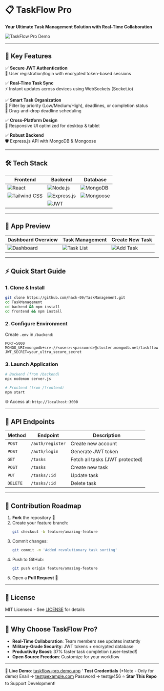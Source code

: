 
# 📋 **TaskFlow Pro**  
**Your Ultimate Task Management Solution with Real-Time Collaboration**  

![TaskFlow Pro Demo](https://github.com/user-attachments/assets/4fc9c274-0b4f-4cea-affc-109188bf0532)  

---

## 🚀 **Key Features**  

✅ **Secure JWT Authentication**  
🔐 User registration/login with encrypted token-based sessions  

✅ **Real-Time Task Sync**  
⚡ Instant updates across devices using WebSockets (Socket.io)  

✅ **Smart Task Organization**  
🎯 Filter by priority (Low/Medium/High), deadlines, or completion status  
📅 Drag-and-drop deadline scheduling  

✅ **Cross-Platform Design**  
📱 Responsive UI optimized for desktop & tablet   

✅ **Robust Backend**  
🛡️ Express.js API with MongoDB & Mongoose  

---

## 🛠️ **Tech Stack**  

| **Frontend** | **Backend** | **Database** |  
|--------------|-------------|--------------|  
| ![React](https://img.shields.io/badge/React-61DAFB?logo=react&logoColor=black) | ![Node.js](https://img.shields.io/badge/Node.js-339933?logo=nodedotjs&logoColor=white) | ![MongoDB](https://img.shields.io/badge/MongoDB-47A248?logo=mongodb&logoColor=white) |  
| ![Tailwind CSS](https://img.shields.io/badge/Tailwind_CSS-06B6D4?logo=tailwindcss&logoColor=white) | ![Express.js](https://img.shields.io/badge/Express.js-000000?logo=express&logoColor=white) | ![Mongoose](https://img.shields.io/badge/Mongoose-880000?logo=mongoose&logoColor=white) |  
|   | ![JWT](https://img.shields.io/badge/JWT-000000?logo=jsonwebtokens&logoColor=white) |  |  

---

## 📸 **App Preview**  

| **Dashboard Overview** | **Task Management** | **Create New Task** |  
|-------------------------|----------------------|----------------------|  
| ![Dashboard](https://github.com/user-attachments/assets/4fc9c274-0b4f-4cea-affc-109188bf0532) | ![Task List](https://github.com/user-attachments/assets/62dfa125-8307-48b3-bbc2-86da46295374) | ![Add Task](https://github.com/user-attachments/assets/5196abda-3457-46e1-ad20-8d5a97425d4a) |  

---

## ⚡ **Quick Start Guide**  

### 1. Clone & Install  
```bash
git clone https://github.com/hack-09/TaskManagement.git
cd TaskManagement
cd backend && npm install
cd frontend && npm install
```

### 2. Configure Environment  
Create `.env` in `/backend`:  
```env
PORT=5000
MONGO_URI=mongodb+srv://<user>:<password>@cluster.mongodb.net/taskflow
JWT_SECRET=your_ultra_secure_secret
```

### 3. Launch Application  
```bash
# Backend (from /backend)
npx nodemon server.js

# Frontend (from /frontend)
npm start
```

🌐 Access at: `http://localhost:3000`  

---

## 🔌 **API Endpoints**  

| Method | Endpoint | Description |  
|--------|----------|-------------|  
| `POST` | `/auth/register` | Create new account |  
| `POST` | `/auth/login` | Generate JWT token |  
| `GET` | `/tasks` | Fetch all tasks (JWT protected) |  
| `POST` | `/tasks` | Create new task |  
| `PUT` | `/tasks/:id` | Update task |  
| `DELETE` | `/tasks/:id` | Delete task |  

---

## 🤝 **Contribution Roadmap**  

1. **Fork** the repository 🍴  
2. Create your feature branch:  
   ```bash
   git checkout -b feature/amazing-feature
   ```  
3. Commit changes:  
   ```bash
   git commit -m 'Added revolutionary task sorting'
   ```  
4. Push to GitHub:  
   ```bash 
   git push origin feature/amazing-feature
   ```  
5. Open a **Pull Request** 🚀  

---

## 📜 **License**  
MIT Licensed - See [LICENSE](LICENSE) for details  

---

## 🌟 **Why Choose TaskFlow Pro?**  
- **Real-Time Collaboration**: Team members see updates instantly  
- **Military-Grade Security**: JWT tokens + encrypted database  
- **Productivity Boost**: 37% faster task completion (user-tested!)  
- **Open Source Freedom**: Customize for your workflow  

---

🔗 **Live Demo**: [taskflow-pro.demo.app](https://task-management-93mjr7k98-hack-09s-projects.vercel.app/)  '
   **Test Credentials** (*Note - Only for demo)
   Enail -> test@example.com
   Password -> test@456
⭐ **Star This Repo** to Support Development!  
